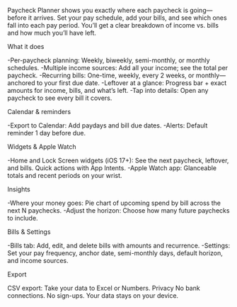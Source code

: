 Paycheck Planner shows you exactly where each paycheck is going—before it arrives. Set your pay schedule, add your bills, and see which ones fall into each pay period. You’ll get a clear breakdown of income vs. bills and how much you’ll have left.

What it does

-Per-paycheck planning: Weekly, biweekly, semi-monthly, or monthly schedules.
-Multiple income sources: Add all your income; see the total per paycheck.
-Recurring bills: One-time, weekly, every 2 weeks, or monthly—anchored to your first due date.
-Leftover at a glance: Progress bar + exact amounts for income, bills, and what’s left.
-Tap into details: Open any paycheck to see every bill it covers.

Calendar & reminders

-Export to Calendar: Add paydays and bill due dates.
-Alerts: Default reminder 1 day before due.

Widgets & Apple Watch

-Home and Lock Screen widgets (iOS 17+): See the next paycheck, leftover, and bills. Quick actions with App Intents.
-Apple Watch app: Glanceable totals and recent periods on your wrist.

Insights

-Where your money goes: Pie chart of upcoming spend by bill across the next N paychecks.
-Adjust the horizon: Choose how many future paychecks to include.

Bills & Settings

-Bills tab: Add, edit, and delete bills with amounts and recurrence.
-Settings: Set your pay frequency, anchor date, semi-monthly days, default horizon, and income sources.

Export

CSV export: Take your data to Excel or Numbers.
Privacy
No bank connections. No sign-ups. Your data stays on your device.
